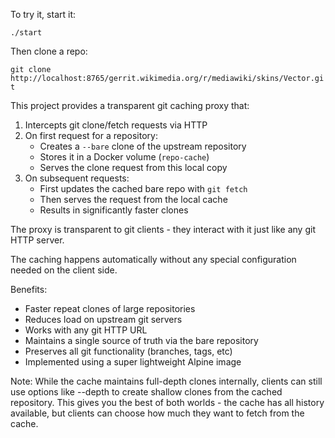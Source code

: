 To try it, start it:

`./start`

Then clone a repo:

`git clone http://localhost:8765/gerrit.wikimedia.org/r/mediawiki/skins/Vector.git`

This project provides a transparent git caching proxy that:

1. Intercepts git clone/fetch requests via HTTP
2. On first request for a repository:
   - Creates a `--bare` clone of the upstream repository
   - Stores it in a Docker volume (`repo-cache`)
   - Serves the clone request from this local copy
3. On subsequent requests:
   - First updates the cached bare repo with `git fetch`
   - Then serves the request from the local cache
   - Results in significantly faster clones

The proxy is transparent to git clients - they interact with it just like any git HTTP server.

The caching happens automatically without any special configuration needed on the client side.

Benefits:
- Faster repeat clones of large repositories
- Reduces load on upstream git servers
- Works with any git HTTP URL
- Maintains a single source of truth via the bare repository
- Preserves all git functionality (branches, tags, etc)
- Implemented using a super lightweight Alpine image

Note: While the cache maintains full-depth clones internally, clients can still use options like --depth to create shallow clones from the cached repository. This gives you the best of both worlds - the cache has all history available, but clients can choose how much they want to fetch from the cache.